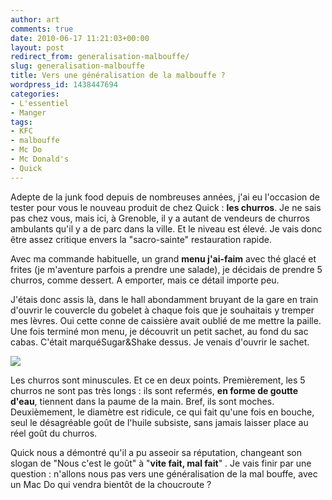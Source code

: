```yaml
---
author: art
comments: true
date: 2010-06-17 11:21:03+00:00
layout: post
redirect_from: generalisation-malbouffe/
slug: generalisation-malbouffe
title: Vers une généralisation de la malbouffe ?
wordpress_id: 1438447694
categories:
- L'essentiel
- Manger
tags:
- KFC
- malbouffe
- Mc Do
- Mc Donald's
- Quick
---
```


Adepte de la junk food depuis de nombreuses années, j'ai eu l'occasion de tester pour vous le nouveau produit de chez Quick : **les churros**. Je ne sais pas chez vous, mais ici, à Grenoble, il y a autant de vendeurs de churros ambulants qu'il y a de parc dans la ville. Et le niveau est élevé. Je vais donc être assez critique envers la "sacro-sainte" restauration rapide.

Avec ma commande habituelle, un grand **menu j'ai-faim** avec thé glacé et frites (je m'aventure parfois a prendre une salade), je décidais de prendre 5 churros, comme dessert. A emporter, mais ce détail importe peu.

J'étais donc assis là, dans le hall abondamment bruyant de la gare en train d'ouvrir le couvercle du gobelet à chaque fois que je souhaitais y tremper mes lèvres. Oui cette conne de caissière avait oublié de me mettre la paille. Une fois terminé mon menu, je découvrit un petit sachet, au fond du sac cabas. C'était marquéSugar&Shake dessus. Je venais d'ouvrir le sachet.

[![](https://static.irz.fr/2010/06/Capture-d’écran-2010-06-17-à-14.18.16-300x224.png)](https://static.irz.fr/2010/06/Capture-d’écran-2010-06-17-à-14.18.16.png)

Les churros sont minuscules. Et ce en deux points. Premièrement, les 5 churros ne sont pas très longs : ils sont refermés, **en forme de goutte d'eau**, tiennent dans la paume de la main. Bref, ils sont moches. Deuxièmement, le diamètre est ridicule, ce qui fait qu'une fois en bouche, seul le désagréable goût de l'huile subsiste, sans jamais laisser place au réel goût du churros.

Quick nous a démontré qu'il a pu asseoir sa réputation, changeant son slogan de "Nous c'est le goût" à "**vite fait, mal fait**" . Je vais finir par une question : n'allons nous pas vers une généralisation de la mal bouffe, avec un Mac Do qui vendra bientôt de la choucroute ?
